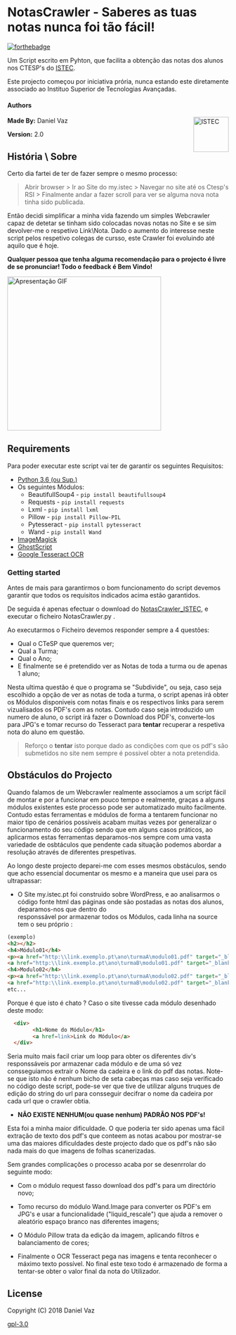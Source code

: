 # NotasCrawler - Saberes as tuas notas nunca foi tão fácil!

[![forthebadge](https://forthebadge.com/images/badges/made-with-python.svg)](https://forthebadge.com)

Um Script escrito em Pyhton, que facilita a obtenção das notas dos alunos nos CTESP's do [ISTEC](http://www.istec.pt/ctesp/). 

Este projecto começou por iniciativa prória, nunca estando este diretamente associado ao Instituo Superior de Tecnologias Avançadas.


#### Authors
**Made By:** Daniel Vaz 
<a href="https://aimeos.org/">
    <img src="http://www.ocupacional.pt/cursos/istec.png" title="ISTEC" align="right" height="80" />
</a>

**Version:** 2.0

## História \ Sobre

Certo dia fartei de ter de fazer sempre o mesmo processo:

>Abrir browser > Ir ao Site do my.istec > Navegar no site até os Ctesp's RSI > Finalmente andar a fazer scroll para ver se alguma nova nota tinha sido publicada.

Então decidi simplificar a minha vida fazendo um simples Webcrawler capaz de detetar se tinham sido colocadas novas notas no Site e se sim devolver-me o respetivo Link\Nota. Dado o aumento do interesse neste script pelos respetivo colegas de cursso, este Crawler foi evoluindo até aquilo que é hoje.

**Qualquer pessoa que tenha alguma recomendação para o projecto é livre de se pronunciar! Todo o feedback é Bem Vindo!**


<img src="https://media.giphy.com/media/8PvAjFc4OVR79lQBoJ/giphy.gif" title="Apresentação GIF" align="center" height="350" />


## Requirements
Para poder executar este script vai ter de garantir os seguintes Requisitos: 

 * [Python 3.6 (ou Sup.)](https://www.python.org/downloads/)
 * Os seguintes Módulos:
    - BeautifullSoup4   - ``pip install beautifullsoup4``
    - Requests          - ``pip install requests``
    - Lxml              - ``pip install lxml``
    - Pillow            - ``pip install Pillow-PIL``
    - Pytesseract       - ``pip install pytesseract``
    - Wand              - ``pip install Wand``
* [ImageMagick](https://www.imagemagick.org/script/download.php)
* [GhostScript](https://www.ghostscript.com/download/gsdnld.html)
* [Google Tesseract OCR](https://github.com/tesseract-ocr/tesseract/wiki)


### Getting started

Antes de mais para garantirmos o bom funcionamento do script devemos garantir que todos os requisitos indicados acima estão garantidos.

De seguida é apenas efectuar o download do [NotasCrawler_ISTEC](https://github.com/Daniel-Vaz/NotasCrawler_ISTEC.git), e executar o ficheiro NotasCrawler.py .

Ao executarmos o Ficheiro devemos responder sempre a 4 questões:

- Qual o CTeSP que queremos ver;
- Qual a Turma;
- Qual o Ano;
- E finalmente se é pretendido ver as Notas de toda a turma ou de apenas 1 aluno;

Nesta ultima questão é que o programa se "Subdivide", ou seja, caso seja escolhido a opção de ver as notas de toda a turma, o script apenas irá obter os Módulos disponiveis com notas finais e os respectivos links para serem vizualisados os PDF's com as notas. Contudo caso seja introduzido um numero de aluno, o script irá fazer o Download dos PDF's, converte-los para JPG's e tomar recurso do Tesseract para **tentar**  recuperar a respetiva nota do aluno em questão.

 >Reforço o **tentar** isto porque dado as condições com que os pdf's são submetidos no site nem sempre é possivel obter a nota pretendida.


## Obstáculos do Projecto
Quando falamos de um Webcrawler realmente associamos a um script fácil de montar e por a funcionar em pouco tempo e realmente, graças a alguns módulos existentes este processo pode ser automatizado muito facilmente. Contudo estas ferramentas e módulos de forma a tentarem funcionar no maior tipo de cenários possiveis acabam muitas vezes por generalizar o funcionamento do seu código sendo que em alguns casos práticos, ao aplicarmos estas ferramentas deparamos-nos sempre com uma vasta variedade de osbtáculos que pendente cada situação podemos abordar a resolução através de diferentes prespetivas.

Ao longo deste projecto deparei-me com esses mesmos obstáculos, sendo que acho essencial documentar os mesmo e a maneira que usei para os ultrapassar:

  * O Site my.istec.pt foi construido sobre WordPress, e ao analisarmos o código fonte html das páginas onde são postadas as notas dos alunos, deparamos-nos que dentro do <div> responssável por armazenar todos os Módulos, cada linha na source tem o seu próprio <TAG>:


```html
(exemplo)
<h2></h2>
<h4>Módulo01</h4>
<p><a href="http:\\link.exemplo.pt\ano\turmaA\modulo01.pdf" target="_blank">Turma A</a><br />
<a href="http:\\link.exemplo.pt\ano\turmaB\modulo01.pdf" target="_blank">Turma B</a></p>
<h4>Modulo02</h4>
<p><a href="http:\\link.exemplo.pt\ano\turmaA\modulo02.pdf" target="_blank">Turma A</a><br />
<a href="http:\\link.exemplo.pt\ano\turmaB\modulo02.pdf" target="_blank">Turma B</a></p>
etc...
```


  Porque é que isto é chato ?
  Caso o site tivesse cada módulo desenhado deste modo:


```html
  <div>
        <h1>Nome do Módulo</h1>
        <a href=link>Link do Módulo</a>
  </div>
```


Seria muito mais facil criar um loop para obter os diferentes div's responssáveis por armazenar cada módulo e de uma só vez consseguiamos extrair o Nome da cadeira e o link do pdf das notas. Note-se que isto não é nenhum bicho de seta cabeças mas caso seja verificado no código deste script, pode-se ver que tive de utilizar alguns truques de edição do string do url para consseguir decifrar o nome da cadeira por cada url que o crawler obtia. 

  * **NÃO EXISTE NENHUM(ou quase nenhum) PADRÃO NOS PDF's!**

Esta foi a minha maior dificuldade. O que poderia ter sido apenas uma fácil extração de texto dos pdf's que conteem as notas acabou por mostrar-se uma das maiores dificuldades deste projecto dado que os pdf's não são nada mais do que imagens de folhas scanerizadas. 
 
 Sem grandes complicações o processo acaba por se desenrrolar do seguinte modo:

- Com o módulo request fasso download dos pdf's para um directório novo;

- Tomo recurso do módulo Wand.Image para converter os PDF's em JPG's e usar a funcionalidade ("liquid_rescale") que ajuda a remover o aleatório espaço branco nas diferentes imagens;

- O Módulo Pillow trata da edição da imagem, aplicando filtros e balanciamento de cores;

- Finalmente o OCR Tesseract pega nas imagens e tenta reconhecer o máximo texto possível.
No final este texo todo é armazenado de forma a tentar-se obter o valor final da nota do Utilizador.

## License
Copyright (C) 2018  Daniel Vaz   

[gpl-3.0](https://choosealicense.com/licenses/gpl-3.0/)